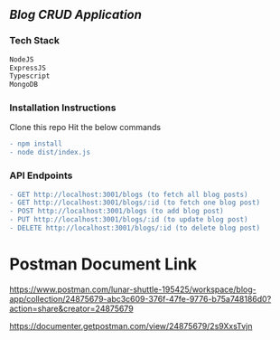 ## _Blog CRUD Application_

### Tech Stack

```diff
NodeJS
ExpressJS
Typescript
MongoDB
```

### Installation Instructions

Clone this repo Hit the below commands

```diff
- npm install
- node dist/index.js
```

### API Endpoints

```diff
- GET http://localhost:3001/blogs (to fetch all blog posts)
- GET http://localhost:3001/blogs/:id (to fetch one blog post)
- POST http://localhost:3001/blogs (to add blog post)
- PUT http://localhost:3001/blogs/:id (to update blog post)
- DELETE http://localhost:3001/blogs/:id (to delete blog post)
```

# Postman Document Link

https://www.postman.com/lunar-shuttle-195425/workspace/blog-app/collection/24875679-abc3c609-376f-47fe-9776-b75a748186d0?action=share&creator=24875679

https://documenter.getpostman.com/view/24875679/2s9XxsTvjn
